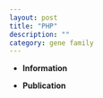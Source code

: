 ```yaml
---
layout: post
title: "PHP"
description: ""
category: gene family
---
```


* **Information**  

* **Publication**  


